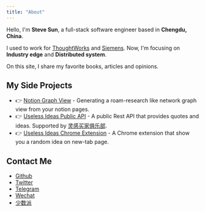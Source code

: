```yaml
---
title: "About"
---
```


Hello, I'm **Steve Sun**, a full-stack software engineer based in **Chengdu, China**.

I used to work for [ThoughtWorks](https://www.thoughtworks.com/) and [Siemens](https://www.siemens.com/global/en.html). Now, I'm focusing on **Industry edge** and **Distributed system**.

On this site, I share my favorite books, articles and opinions.

## My Side Projects

- 👉 [Notion Graph View](https://github.com/stevedsun/notion-graph-view) - Generating a roam-research like network graph view from your notion pages.
- 👉 [Useless Ideas Public API](https://q24.io/useless) - A public Rest API that provides quotes and ideas. Supported by [灵感买家俱乐部](https://club.q24.io/).
- 👉 [Useless Ideas Chrome Extension](https://github.com/stevedsun/useless-idea-chrome-extension) - A Chrome extension that show you a random idea on new-tab page.

## Contact Me

- [Github](https://github.com/stevedsun)
- [Twitter](https://twitter.com/way2steve)
- [Telegram](https://t.me/poorRideoReception)
- [Wechat](https://mp.weixin.qq.com/s/zSNl-n4B9l9wyZYGVcnVJw)
- [少数派](https://sspai.com/u/radiowave/overview)
